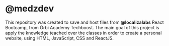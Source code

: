 ﻿# @medzdev
This repository was created to save and host files from **@localizalabs** React Bootcamp, from Órbi Academy Techboost.
The main goal of this project is apply the knowledge teached over the classes in order to create a personal website, using HTML, JavaScript, CSS and ReactJS.




